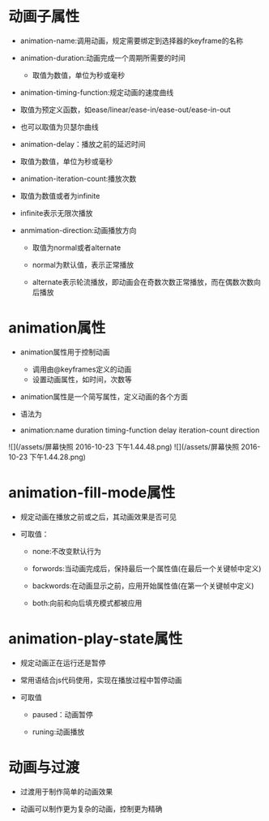 # 动画子属性

 - animation-name:调用动画，规定需要绑定到选择器的keyframe的名称

 - animation-duration:动画完成一个周期所需要的时间

   - 取值为数值，单位为秒或毫秒


 - animation-timing-function:规定动画的速度曲线
  -  取值为预定义函数，如ease/linear/ease-in/ease-out/ease-in-out

  - 也可以取值为贝瑟尔曲线

  

 - animation-delay：播放之前的延迟时间

  - 取值为数值，单位为秒或毫秒

 - animation-iteration-count:播放次数

  - 取值为数值或者为infinite
  - infinite表示无限次播放

 - anmimation-direction:动画播放方向

   - 取值为normal或者alternate

   - normal为默认值，表示正常播放

   - alternate表示轮流播放，即动画会在奇数次数正常播放，而在偶数次数向后播放

# animation属性

 - animation属性用于控制动画

   - 调用由@keyframes定义的动画
   - 设置动画属性，如时间，次数等

 - animation属性是一个简写属性，定义动画的各个方面

 - 语法为

  - animation:name duration timing-function delay iteration-count direction

  ![](/assets/屏幕快照 2016-10-23 下午1.44.48.png)
  ![](/assets/屏幕快照 2016-10-23 下午1.44.28.png)

# animation-fill-mode属性

  - 规定动画在播放之前或之后，其动画效果是否可见

  - 可取值：

    - none:不改变默认行为

    - forwords:当动画完成后，保持最后一个属性值(在最后一个关键帧中定义)

    - backwords:在动画显示之前，应用开始属性值(在第一个关键帧中定义)

    - both:向前和向后填充模式都被应用

# animation-play-state属性

  - 规定动画正在运行还是暂停

   - 常用语结合js代码使用，实现在播放过程中暂停动画

  - 可取值

     - paused：动画暂停

     - runing:动画播放

# 动画与过渡

  - 过渡用于制作简单的动画效果

  - 动画可以制作更为复杂的动画，控制更为精确